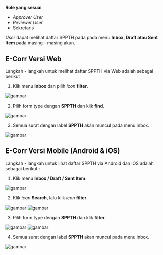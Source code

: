 **Role yang sesuai**

- *Approver User*
- *Reviewer User*
- Sekretaris

*User* dapat melihat daftar SPPTH pada pada menu **Inbox, Draft atau Sent Item** pada masing - masing akun. 

## **E-Corr Versi Web**

Langkah - langkah untuk melihat daftar SPPTH via Web adalah sebagai berikut

1. Klik menu **Inbox** dan pilih _icon_ **filter**.

![gambar](SPPTH/SPPTH_Web/02TH01.png)

2. Pilih form type dengan **SPPTH** dan klik **find**.

![gambar](SPPTH/SPPTH_Web/02TH01a.png)

3. Semua surat dengan label **SPPTH** akan muncul pada menu inbox.

![gambar](SPPTH/SPPTH_Web/02TH01b.png)



## **E-Corr Versi Mobile (Android & iOS)**

Langkah - langkah untuk lihat daftar SPPTH via Android dan iOS adalah sebagai berikut :

1. Klik menu **Inbox / Draft / Sent Item**.
   
![gambar](SPPTH/SPPTH_Android/DaftarSPPTH/02A01.jpg) 

2. Klik _icon_ **Search**, lalu klik _icon_ **filter**.
   
![gambar](SPPTH/SPPTH_Android/DaftarSPPTH/02A02.jpg) ![gambar](SPPTH/SPPTH_Android/DaftarSPPTH/02A03.jpg)

3. Pilih form type dengan **SPPTH** dan klik **filter**.
   
![gambar](SPPTH/SPPTH_Android/DaftarSPPTH/02A04.jpg) ![gambar](SPPTH/SPPTH_Android/DaftarSPPTH/02A05.jpg) 

4. Semua surat dengan label **SPPTH** akan muncul pada menu inbox.

![gambar](SPPTH/SPPTH_Android/DaftarSPPTH/02A06.jpg)
